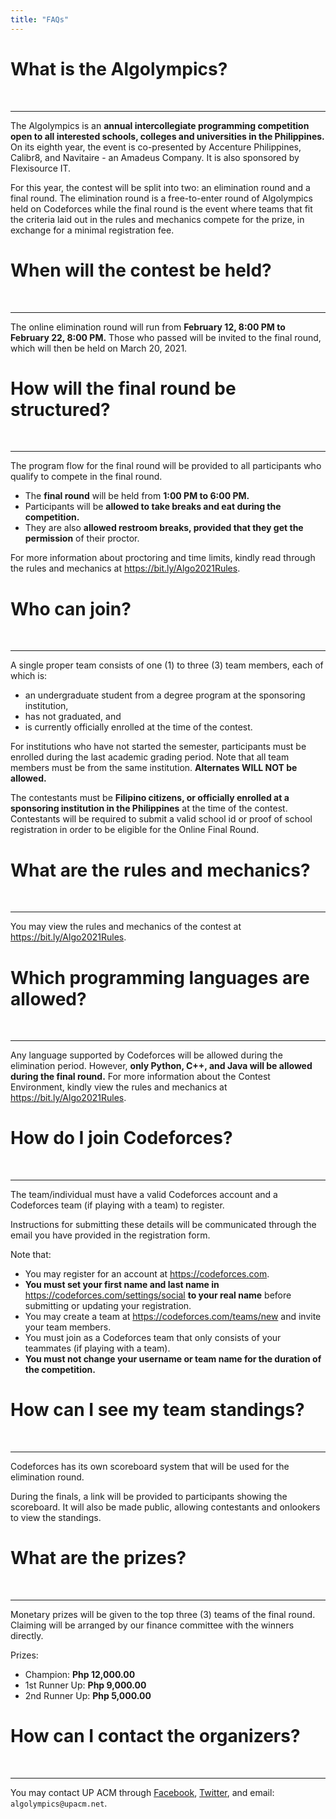 ```yaml
---
title: "FAQs"
---
```


# What is the Algolympics?

<br />
<hr />

The Algolympics is an **annual intercollegiate programming competition open to all interested schools, colleges and universities in the Philippines.** On its eighth year, the event is co-presented by Accenture Philippines, Calibr8, and Navitaire - an Amadeus Company. It is also sponsored by Flexisource IT.

For this year, the contest will be split into two: an elimination round and a final round. The elimination round is a free-to-enter round of Algolympics held on Codeforces while the final round is the event where teams that fit the criteria laid out in the rules and mechanics compete for the prize, in exchange for a minimal registration fee.

# When will the contest be held?

<br />
<hr />

The online elimination round will run from **February 12, 8:00 PM to February 22, 8:00 PM.** Those who passed will be invited to the final round, which will then be held on March 20, 2021.

# How will the final round be structured?

<br />
<hr />

The program flow for the final round will be provided to all participants who qualify to compete in the final round.

- The **final round** will be held from **1:00 PM to 6:00 PM.**
- Participants will be **allowed to take breaks and eat during the competition.**
- They are also **allowed restroom breaks, provided that they get the permission** of their proctor.

For more information about proctoring and time limits, kindly read through the rules and mechanics at https://bit.ly/Algo2021Rules.

# Who can join?

<br />
<hr />

A single proper team consists of one (1) to three (3) team members, each of which is:

- an undergraduate student from a degree program at the sponsoring institution,
- has not graduated, and
- is currently officially enrolled at the time of the contest.

For institutions who have not started the semester, participants must be enrolled during the last academic grading period. Note that all team members must be from the same institution. **Alternates WILL NOT be allowed.**

The contestants must be **Filipino citizens, or officially enrolled at a sponsoring institution in the Philippines** at the time of the contest. Contestants will be required to submit a valid school id or proof of school registration in order to be eligible for the Online Final Round.

# What are the rules and mechanics?

<br />
<hr />

You may view the rules and mechanics of the contest at https://bit.ly/Algo2021Rules.

# Which programming languages are allowed?

<br />
<hr />

Any language supported by Codeforces will be allowed during the elimination period. However, **only Python, C++, and Java will be allowed during the final round.** For more information about the Contest Environment, kindly view the rules and mechanics at https://bit.ly/Algo2021Rules.

# How do I join Codeforces?

<br />
<hr />

The team/individual must have a valid Codeforces account and a Codeforces team (if playing with a team) to register.

Instructions for submitting these details will be communicated through the email you have provided in the registration form.

Note that:

- You may register for an account at https://codeforces.com.
- **You must set your first name and last name in** https://codeforces.com/settings/social **to your real name** before submitting or updating your registration.
- You may create a team at https://codeforces.com/teams/new and invite your team members.
- You must join as a Codeforces team that only consists of your teammates (if playing with a team).
- **You must not change your username or team name for the duration of the competition.**

# How can I see my team standings?

<br />
<hr />

Codeforces has its own scoreboard system that will be used for the elimination round.

During the finals, a link will be provided to participants showing the scoreboard. It will also be made public, allowing contestants and onlookers to view the standings.

# What are the prizes?

<br />
<hr />

Monetary prizes will be given to the top three (3) teams of the final round. Claiming will be arranged by our finance committee with the winners directly.

Prizes:

- Champion: **Php 12,000.00**
- 1st Runner Up: **Php 9,000.00**
- 2nd Runner Up: **Php 5,000.00**

# How can I contact the organizers?

<br />
<hr />

You may contact UP ACM through [Facebook](https://fb.com/upacm), [Twitter](https://twitter.com/upacm), and email: `algolympics@upacm.net`.
